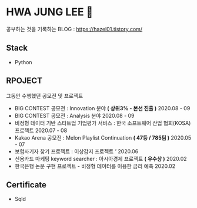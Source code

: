 # HWA JUNG LEE 👋
공부하는 것을 기록하는 BLOG : https://hazel01.tistory.com/

## Stack 
- Python 

## RPOJECT
그동안 수행했던 공모전 및 프로젝트 
- BIG CONTEST 공모전 : Innovation  분야 **( 상위3% - 본선 진출 )** 2020.08 - 09
- BIG CONTEST 공모전 : Analysis 분야 2020.08 - 09
- 비정형 데이터 기반 스타트업 기업평가 서비스 : 한국 소프트웨어 산업 협회(KOSA) 프로젝트  2020.07 - 08
- Kakao Arena 공모전 : Melon Playlist Continuation  **( 47등 / 785팀 )** 2020.05 - 07
- 보험사기자 찾기 프로젝트 : 이상감지 프로젝트 ’ 2020.06
- 신용카드 마케팅 keyword searcher : 아시아경제 프로젝트 **( 우수상 )** 2020.02
- 한국은행 논문 구현 프로젝트 - 비정형 데이터를 이용한 금리 예측  2020.02


## Certificate 
- Sqld


<!--
**leehj01/leehj01** is a ✨ _special_ ✨ repository because its `README.md` (this file) appears on your GitHub profile.

Here are some ideas to get you started:

- 🔭 I’m currently working on ...
- 🌱 I’m currently learning ...
- 👯 I’m looking to collaborate on ...
- 🤔 I’m looking for help with ...
- 💬 Ask me about ...
- 📫 How to reach me: ...
- 😄 Pronouns: ...
- ⚡ Fun fact: ...
-->
